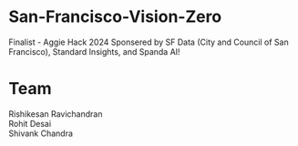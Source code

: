 # San-Francisco-Vision-Zero
Finalist - Aggie Hack 2024 Sponsered by SF Data (City and Council of San Francisco), Standard Insights, and Spanda AI!

# Team
Rishikesan Ravichandran<br>
Rohit Desai<br>
Shivank Chandra<br>
